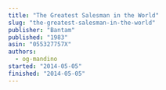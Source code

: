 ```yaml
---
title: "The Greatest Salesman in the World"
slug: "the-greatest-salesman-in-the-world"
publisher: "Bantam"
published: "1983"
asin: "055327757X"
authors:
  - og-mandino
started: "2014-05-05"
finished: "2014-05-05"
---
```

